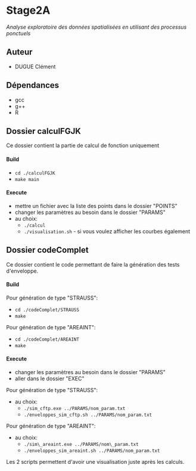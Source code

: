 # Stage2A

*Analyse exploratoire des données spatialisées en utilisant des processus ponctuels*

## Auteur
 - DUGUE Clément

## Dépendances
 - gcc
 - g++
 - R


## Dossier calculFGJK

Ce dossier contient la partie de calcul de fonction uniquement

#### Build
 - `cd ./calculFGJK`
 - `make main`

#### Execute
 - mettre un fichier avec la liste des points dans le dossier "POINTS"
 - changer les paramètres au besoin dans le dossier "PARAMS"
 - au choix:
	- `./calcul`
	- `./visualisation.sh` - si vous voulez afficher les courbes également



## Dossier codeComplet

Ce dossier contient le code permettant de faire la génération des tests d'enveloppe.

#### Build
Pour génération de type "STRAUSS":
 - `cd ./codeComplet/STRAUSS`
 - `make`

Pour génération de type "AREAINT":
 - `cd ./codeComplet/AREAINT`
 - `make`

#### Execute
 - changer les paramètres au besoin dans le dossier "PARAMS"
 - aller dans le dossier "EXEC"

Pour génération de type "STRAUSS":
 - au choix:
	 - `./sim_cftp.exe ../PARAMS/nom_param.txt`
	 - `./enveloppes_sim_cftp.sh ../PARAMS/nom_param.txt`

Pour génération de type "AREAINT":
 - au choix:
	 - `./sim\_areaint.exe ../PARAMS/nom\_param.txt`
	 - `./enveloppes_sim_areaint.sh ../PARAMS/nom_param.txt`

Les 2 scripts permettent d'avoir une visualisation juste après les calculs.

